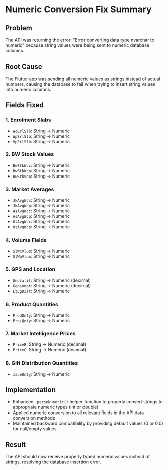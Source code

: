# Numeric Conversion Fix Summary

## Problem
The API was returning the error: "Error converting data type nvarchar to numeric" because string values were being sent to numeric database columns.

## Root Cause
The Flutter app was sending all numeric values as strings instead of actual numbers, causing the database to fail when trying to insert string values into numeric columns.

## Fields Fixed

### 1. Enrolment Slabs
- `WcErlSlb`: String → Numeric
- `WpErlSlb`: String → Numeric  
- `VpErlSlb`: String → Numeric

### 2. BW Stock Values
- `BwStkWcc`: String → Numeric
- `BwStkWcp`: String → Numeric
- `BwStkVap`: String → Numeric

### 3. Market Averages
- `JkAvgWcc`: String → Numeric
- `JkAvgWcp`: String → Numeric
- `AsAvgWcc`: String → Numeric
- `AsAvgWcp`: String → Numeric
- `OtAvgWcc`: String → Numeric
- `OtAvgWcp`: String → Numeric

### 4. Volume Fields
- `SlWcVlum`: String → Numeric
- `SlWpVlum`: String → Numeric

### 5. GPS and Location
- `GeoLatit`: String → Numeric (decimal)
- `GeoLongt`: String → Numeric (decimal)
- `LtLgDist`: String → Numeric

### 6. Product Quantities
- `ProdQnty`: String → Numeric
- `ProjQnty`: String → Numeric

### 7. Market Intelligence Prices
- `PriceB`: String → Numeric (decimal)
- `PriceC`: String → Numeric (decimal)

### 8. Gift Distribution Quantities
- `IsueQnty`: String → Numeric

## Implementation
- Enhanced `_parseNumeric()` helper function to properly convert strings to appropriate numeric types (int or double)
- Applied numeric conversion to all relevant fields in the API data conversion methods
- Maintained backward compatibility by providing default values (0 or 0.0) for null/empty values

## Result
The API should now receive properly typed numeric values instead of strings, resolving the database insertion error.